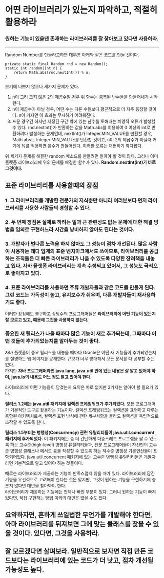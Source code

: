 # 어떤 라이브러리가 있는지 파악하고, 적절히 활용하라
### 원하는 기능이 있을땐 존재하는 라이브러리를 잘 찾아보고 있다면 사용하라.

----

Random Number를 만들라고하면 대부분 아래와 같은 코드를 만들 것이다.

    private static final Random rnd = new Random();
    static int random(int n) {
        return Math.abs(rnd.nextInt()) % n;
    }

보기에 나쁘지 않으나 세가지 문제가 있다.
1. n이 그리 크지 않은 2의 제곱수일 경우 위 함수는 중복된 난수들을 만들어내기 시작한다.
2. n이 제곱수가 아닐 경우, 어떤 수는 다른 수들보다 평균적으로 더 자주 등장할 것이다. n이 커지면 이 효과는 무시하기 어려워진다.
3. 드문 경우긴 하지만 지정된 구간 밖에 있는 난수를 토해내는 치명적 오류가 발생할 수 있다. rnd.nextInt()가 반환하는 값을 Math.abs를 이용하여 0 이상의 int로 반환하려다 발생하는 문제인데, nextInt()가 Integer.MIN_VALUE를 반환할 경우, Math.abs도 Integer.MIN_VALUE를 반환할 것이고, n이 2의 제곱수가 아닐때 거기에 %를 적용하면 음수가 만들어진다. 이러한 오류는 재현하기 까다롭다.

위 세가지 문제를 해결한 random 메소드를 만들려면 알아야 할 것이 많다. 그러나 이미 플랫폼 라이브러리에 위의 문제를 해결한 함수가 있다. **Random.nextInt(int)가 바로 그것이다.**

## 표준 라이브러리를 사용할때의 장점
### 1. 그 라이브러리를 개발한 전문가의 지식뿐만 아니라 여러분보다 먼저 라이브러리를 사용한 사람들의 경험할 수 있다.  
### 2. 두 번째 장점은 실제로 하려는 일과 큰 관련성도 없는 문제에 대한 해결 방법을 임의로 구현하느라 시간을 낭비하지 않아도 된다는 것이다.
### 3. 개발자가 별다른 노력을 하지 않아도 그 성능이 점차 개선된다. 많은 사람이 사용하는 데다 업계의 표준 벤치마크에서도 쓰이므로, 라이브러리를 공급하는 조직들은 더 빠른 라이브러리가 나올 수 있도록 다양한 장려책을 내놓고 있다. 자바 플랫폼 라이브러리는 계속 수정되고 있어서, 그 성능도 극적으로 좋아지고 있다.
### 4. 표준 라이브러리를 사용하면 주류 개발자들과 같은 코드를 만들게 된다. 그런 코드는 가독성이 높고, 유지보수가 쉬우며, 다른 개발자들이 재사용하기도 좋다.

이러한 장점에도 불구하고 상당수의 프로그래머들은 **라이브러리에 어떤 기능이 있는지 잘 모르고 있고, 떄문에 그것을 사용하지 않는다.**

### **중요한 새 릴리스가 나올 때마다 많은 기능이 새로 추가되는데, 그때마다 어떤 것들이 추가되었는지를 알아두는 것이 좋다.**  
자바 플랫폼이 중요 릴리스를 내놓을 때마다 Oracle은 어떤 새 기능들이 추가되었는지를 설명하는 웹 페이지를 공개한다. 규모가 너무 방대해서 모든 문서를 다 공부할 수는 없다.  
하지만 **자바 프로그래머라면 java.lang, java.util 안에 있는 내용은 잘 알고 있어야 하며, java.io의 내용도 어느 정도 알고 있어야 한다.**

라이브러리에 어떤 기능들이 담겼는지 요약은 따로 없지만 2가지는 알아야 할 필요가 있다.

**릴리스 1.2에는 java.util 패키지에 컬렉션 프레임워크가 추가되었다.** 모든 프로그래머가 기본적인 도구로 활용하는 기능이다. 컬렉션 프레임워크는 컬렉션을 표현하고 다루는 통합된 아키텍처로서, 컬렉션 표현 방식에 관한 세부사항을 몰라도 컬렉션을 독립적으로 조작할 수 있도록 한다.  

**릴리스 1.5부터는 병행성(Concurrency) 관련 유틸리티들이 java.util.concurrent 패키지에 추가되었다.** 이 패키지에는 좀 더 간단하게 다중스레드 프로그램을 짤 수 있도록 하는 고수준(high-level) 병행성 유틸리티들과, 전문 프로그래머들이 자신만의 고수준 병행성 클래스나 메서드 등을 작성할 수 있도록 하는 저수준 병행성 기본연산들이 포함되어있다. java.util.concurrent 패키지에 있는 고수준 병행성 유틸리티들은 개발자라면 기본적으로 알고 있어야 하는 것들이다.

때로는 라이브러리가 제공하는 기능이 만족스럽지 않을 때가 있다. 라이브러리에 담긴 기능을 우선적으로 고려해야 한다는 것은 맞지만, 그것이 원하는 기능을 구현하기에 충분치 않다면 대안을 찾아봐야 한다.  
라이브러리가 제공하는 기능에는 언제나 빠진 부분이 있다. 그러니 원하는 기능이 빠져 있다면, 직접 구현하는 방법 이외의 대안은 없을 수도 있다.

## 요약하자면, 흔하게 쓰일법한 무언가를 개발해야 한다면, 아마 라이브러리를 뒤져보면 그에 맞는 클래스를 찾을 수 있을 것이다. 있다면, 그것을 사용하라.
## 잘 모르겠다면 살펴보라. 일반적으로 보자면 직접 만든 코드보다는 라이브러리에 있는 코드가 더 낫고, 점차 개선될 가능성도 높다.